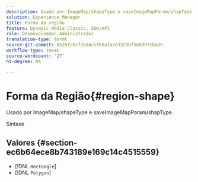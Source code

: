 ```yaml
---
description: Usado por ImageMap/shapeType e saveImageMapParam/shapType.
solution: Experience Manager
title: Forma da região
feature: Dynamic Media Classic, SDK/API
role: Desenvolvedor,Administrador
translation-type: tm+mt
source-git-commit: 052bfcbcf1bd4ccf60afa7e3325bf58dd07cba85
workflow-type: tm+mt
source-wordcount: '27'
ht-degree: 0%

---
```



# Forma da Região{#region-shape}

Usado por ImageMap/shapeType e saveImageMapParam/shapType.

Sintaxe

## Valores {#section-ec6b64ece8b743189e169c14c4515559}

* [!DNL `Rectangle`]
* [!DNL `Polygon`]

